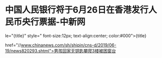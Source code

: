# 中国人民银行将于6月26日在香港发行人民币央行票据-中新网

le="{title}" style=" font-size:12px; text-align:center; color:#000">{title}

href="//www.chinanews.com/sh/shipin/cns-d/2019/06-19/news820293.shtml">男孩回家无钥匙攀爬3楼被困窗台
